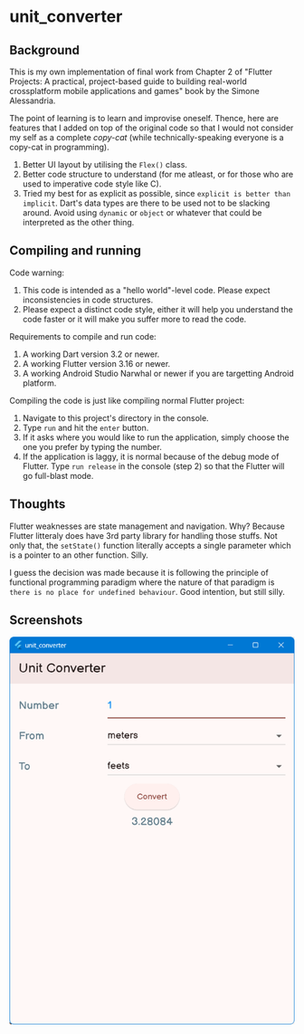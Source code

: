 # unit_converter

## Background
This is my own implementation of final work from Chapter 2 of "Flutter Projects: A practical, project-based guide to building real-world crossplatform mobile applications and games" book by the Simone Alessandria.

The point of learning is to learn and improvise oneself. Thence, here are features that I added on top of the original code so that I would not consider my self as a complete *copy-cat* (while technically-speaking everyone is a copy-cat in programming).
1. Better UI layout by utilising the `Flex()` class.
2. Better code structure to understand (for me atleast, or for those who are used to imperative code style like C).
3. Tried my best for as explicit as possible, since `explicit is better than implicit`. Dart's data types are there to be used not to be slacking around. Avoid using `dynamic` or `object` or whatever that could be interpreted as the other thing.

## Compiling and running
Code warning:
1. This code is intended as a "hello world"-level code. Please expect inconsistencies in code structures.
2. Please expect a distinct code style, either it will help you understand the code faster or it will make you suffer more to read the code.

Requirements to compile and run code:
1. A working Dart version 3.2 or newer.
2. A working Flutter version 3.16 or newer.
3. A working Android Studio Narwhal or newer if you are targetting Android platform.

Compiling the code is just like compiling normal Flutter project:
1. Navigate to this project's directory in the console.
2. Type `run` and hit the `enter` button.
3. If it asks where you would like to run the application, simply choose the one you prefer by typing the number.
4. If the application is laggy, it is normal because of the debug mode of Flutter. Type `run release` in the console (step 2) so that the Flutter will go full-blast mode.

## Thoughts
Flutter weaknesses are state management and navigation. Why? Because Flutter litteraly does have 3rd party library for handling those stuffs. Not only that, the `setState()` function literally accepts a single parameter which is a pointer to an other function. Silly.

I guess the decision was made because it is following the principle of functional programming paradigm where the nature of that paradigm is `there is no place for undefined behaviour`. Good intention, but still silly.

## Screenshots
![Screenshot 1](preview/screenshot_1.png)
